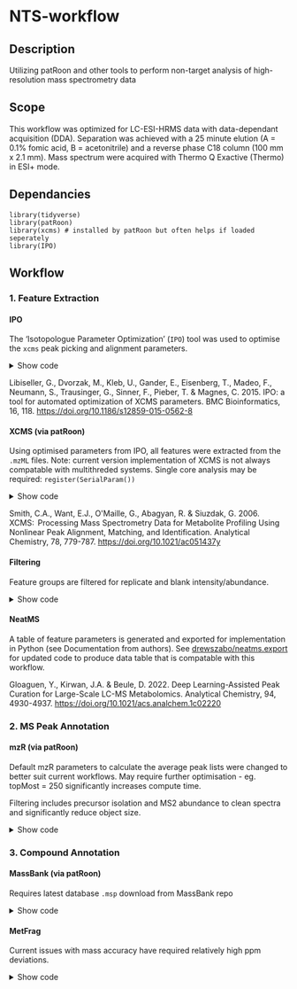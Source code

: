 # NTS-workflow

## Description
Utilizing patRoon and other tools to perform non-target analysis of high-resolution mass spectrometry data

## Scope

This workflow was optimized for LC-ESI-HRMS data with data-dependant acquisition (DDA). Separation was achieved with a 25 minute elution (A = 0.1% fomic acid, B = acetonitrile) and a reverse phase C18 column (100 mm x 2.1 mm). Mass spectrum were acquired with Thermo Q Exactive (Thermo) in ESI+ mode.

## Dependancies
```
library(tidyverse)
library(patRoon)
library(xcms) # installed by patRoon but often helps if loaded seperately
library(IPO)
```

## Workflow

### 1. Feature Extraction

#### IPO

The ‘Isotopologue Parameter Optimization’ (`IPO`) tool was used to optimise the `xcms` peak picking and alignment parameters.

<details>
  <summary>Show code</summary>

```
if (!require("BiocManager", quietly = TRUE))
    install.packages("BiocManager")

BiocManager::install("IPO")

# Get Default XCMS Parameters
peakpickingParameters <- getDefaultXcmsSetStartingParams('centWave')

# Set New Optimisation Parameters
peakpickingParameters$min_peakwidth <- c(6, 18)
peakpickingParameters$max_peakwidth <- c(30, 90)
peakpickingParameters$ppm <- c(5,40)
peakpickingParameters$mzdiff <- c(-0.01, -0.001)
peakpickingParameters$snthresh <- c(3, 17)
peakpickingParameters$noise <- c(0, 5000)

# Run Experiments
time.xcmsSet <- system.time({ # measuring time
  resultPeakpicking <- 
    optimizeXcmsSet(files = datafiles[1:6], 
                    params = peakpickingParameters, 
                    nSlaves = 1, 
                    subdir = NULL,
                    plot = TRUE)
})

# Show/Save Results
resultPeakpicking$best_settings$result
optimizedXcmsSetObject <- resultPeakpicking$best_settings$xset

# Retention Time / Alignment Optimisation
retcorGroupParameters <- getDefaultRetGroupStartingParams()
retcorGroupParameters$profStep <- 1
retcorGroupParameters$gapExtend <- 2.7

time.RetGroup <- system.time({ # measuring time
  resultRetcorGroup <-
    optimizeRetGroup(xset = optimizedXcmsSetObject, 
                     params = retcorGroupParameters, 
                     nSlaves = 1, 
                     subdir = NULL,
                     plot = TRUE)
})

# Display All Optimisation Settings
writeRScript(resultPeakpicking$best_settings$parameters, 
             resultRetcorGroup$best_settings)
```

</details>

Libiseller, G., Dvorzak, M., Kleb, U., Gander, E., Eisenberg, T., Madeo, F., Neumann, S., Trausinger, G., Sinner, F., Pieber, T. & Magnes, C. 2015. IPO: a tool for automated optimization of XCMS parameters. BMC Bioinformatics, 16, 118. https://doi.org/10.1186/s12859-015-0562-8

#### XCMS (via patRoon)

Using optimised parameters from IPO, all features were extracted from the `.mzML` files. Note: current version implementation of XCMS is not always compatable with multithreded systems. Single core analysis may be required: `register(SerialParam())`

<details>
  <summary>Show code</summary>

```
# Extract all features
fList <- patRoon::findFeatures(
  anaInfo,
  "xcms3",
  param = xcms::CentWaveParam(
    ppm = 18.5,
    mzdiff = -0.0145,
    prefilter = c(3, 100),
    snthresh = 4.4,
    peakwidth = c(9, 76),
    noise = 7500
  )
)

# Perform feature alignment
fGroups <-
  groupFeatures(
    fList,
    "xcms3",
    rtalign = TRUE,
    loadRawData = TRUE,
    groupParam = xcms::PeakDensityParam(
      sampleGroups = anaInfo$group,
      minFraction = 0,
      minSamples = 1,
      bw = 0.87999
    ),
    retAlignParam = xcms::ObiwarpParam(
      gapInit = 0.8416,
      gapExtend = 2.7,
      factorDiag = 2,
      factorGap = 1,
      response = 1,
      centerSample = 3
    )
  )
```

</details>

Smith, C.A., Want, E.J., O'Maille, G., Abagyan, R. & Siuzdak, G. 2006. XCMS:  Processing Mass Spectrometry Data for Metabolite Profiling Using Nonlinear Peak Alignment, Matching, and Identification. Analytical Chemistry, 78, 779-787. https://doi.org/10.1021/ac051437y

#### Filtering

Feature groups are filtered for replicate and blank intensity/abundance.

<details>
  <summary>Show code</summary>

```
fGroups <-
  patRoon::filter(
    fGroups,
    relMinReplicateAbundance = 1,
    maxReplicateIntRSD = 0.50,
    blankThreshold = 3,
    removeBlanks = TRUE
  )
```

</details>

#### NeatMS

A table of feature parameters is generated and exported for implementation in Python (see Documentation from authors). See [drewszabo/neatms.export](https://www.github.com/drewszabo/ntms.export) for updated code to produce data table that is compatable with this workflow.

Gloaguen, Y., Kirwan, J.A. & Beule, D. 2022. Deep Learning-Assisted Peak Curation for Large-Scale LC-MS Metabolomics. Analytical Chemistry, 94, 4930-4937. https://doi.org/10.1021/acs.analchem.1c02220

### 2. MS Peak Annotation
  
  #### mzR (via patRoon)
  
  Default mzR parameters to calculate the average peak lists were changed to better suit current workflows. May require further optimisation - eg. topMost = 250 significantly increases compute time.
  
  Filtering includes precursor isolation and MS2 abundance to clean spectra and significantly reduce object size.
  
  <details>
  <summary>Show code</summary>

```
# Set parameters (mz window)
avgFeatParams <- getDefAvgPListParams(
  clusterMzWindow = 0.002,
  topMost = 250,
  minIntensityPre = 500,
  minIntensityPost = 1000,
  method = "hclust",
  pruneMissingPrecursorMS = TRUE,
  retainPrecursorMSMS = TRUE
)


# Calculate MS and MSMS peak lists from suspect screening
mslists <- generateMSPeakLists(
  fGroups,
  "mzr",
  maxMSRtWindow = 15,
  precursorMzWindow = 0.4,
  topMost = NULL,
  avgFeatParams = avgFeatParams,
  avgFGroupParams = avgFeatParams
)


# Filtering only top 99% MSMS peaks based on relative abundance
mslists <- patRoon::filter(
  mslists,
  absMSIntThr = 1000,
  relMSMSIntThr = 0.01,
  withMSMS = TRUE,
  minMSMSPeaks = 1,
  retainPrecursorMSMS = TRUE,
  isolatePrec = TRUE
)
```

</details>
    
### 3. Compound Annotation
    
#### MassBank (via patRoon)
    
Requires latest database `.msp` download from MassBank repo
    
<details>
  <summary>Show code</summary>

```
compoundsMB <-
  generateCompounds(
    fGroupsSusp,
    mslists,
    "library",
    adduct = "[M+H]+",
    MSLibrary = mslibrary,
    minSim = 0.05,
    absMzDev = 0.01,
    spectrumType = "MS2"
  )

# Filter for minimum explained peaks and formula score
compoundsMB <- patRoon::filter(compoundsMB, topMost = 1)

# Export results as
resultsMB <- patRoon::as.data.table(compoundsMB, fGroups = fGroups)
```

</details>
  
#### MetFrag
  
  Current issues with mass accuracy have required relatively high ppm deviations.
  
  <details>
  <summary>Show code</summary>

```
compoundsMF <-
  generateCompounds(
    fGroupsSusp,
    mslists,
    "metfrag",
    method = "CL",
    topMost = 5,
    dbRelMzDev = 25,
    fragRelMzDev = 25,
    adduct = "[M+H]+",
    database = "pubchemlite"
  )

# Filter for minimum explained peaks and formula score
compoundsMF <- patRoon::filter(compoundsMF, topMost = 1)

# Export results as
resultsMF <- patRoon::as.data.table(compoundsMF, fGroups = fGroups)
```

</details>
